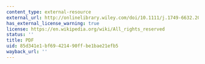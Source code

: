 ```yaml
---
content_type: external-resource
external_url: http://onlinelibrary.wiley.com/doi/10.1111/j.1749-6632.2009.05306.x/epdf
has_external_license_warning: true
license: https://en.wikipedia.org/wiki/All_rights_reserved
status: ''
title: PDF
uid: 85d341e1-bf69-4214-90ff-be1bae21efb5
wayback_url: ''
---
```

